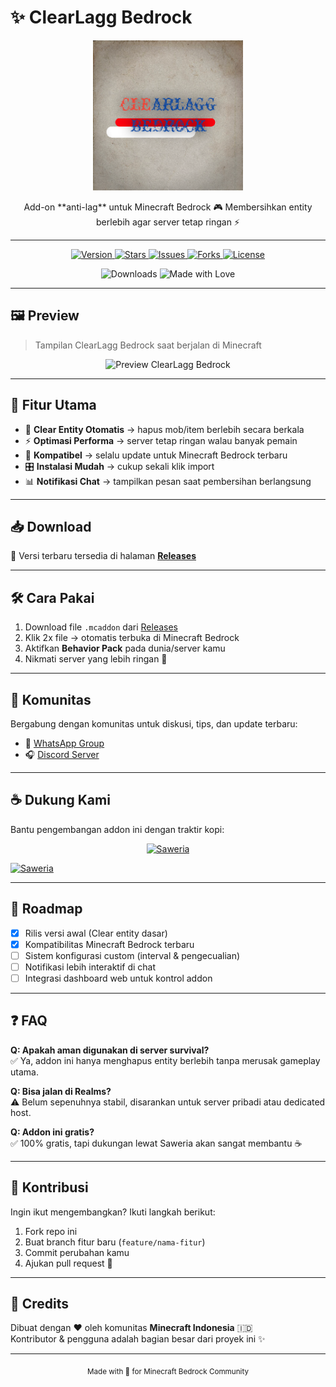 # ✨ ClearLagg Bedrock

<p align="center">
  <img src="image/logo.png" alt="ClearLagg Bedrock Logo" width="240"/>
</p>

<p align="center">
  Add-on **anti-lag** untuk Minecraft Bedrock 🎮  
  Membersihkan entity berlebih agar server tetap ringan ⚡
</p>

---

<p align="center">
  <a href="https://github.com/YourGitHubRepo/releases">
    <img src="https://img.shields.io/github/v/release/YourGitHubRepo/ClearLagg-Bedrock?color=38bdf8&label=Version&style=for-the-badge" alt="Version"/>
  </a>
  <a href="https://github.com/YourGitHubRepo/stargazers">
    <img src="https://img.shields.io/github/stars/YourGitHubRepo/ClearLagg-Bedrock?color=yellow&style=for-the-badge" alt="Stars"/>
  </a>
  <a href="https://github.com/YourGitHubRepo/issues">
    <img src="https://img.shields.io/github/issues/YourGitHubRepo/ClearLagg-Bedrock?color=red&style=for-the-badge" alt="Issues"/>
  </a>
  <a href="https://github.com/YourGitHubRepo/network/members">
    <img src="https://img.shields.io/github/forks/YourGitHubRepo/ClearLagg-Bedrock?color=purple&style=for-the-badge" alt="Forks"/>
  </a>
  <a href="LICENSE">
    <img src="https://img.shields.io/github/license/YourGitHubRepo/ClearLagg-Bedrock?style=for-the-badge&color=22c55e" alt="License"/>
  </a>
</p>

<p align="center">
  <img src="https://img.shields.io/github/downloads/YourGitHubRepo/ClearLagg-Bedrock/total?style=for-the-badge&color=orange" alt="Downloads"/>
  <img src="https://img.shields.io/badge/Made%20with-Love-ff69b4?style=for-the-badge" alt="Made with Love"/>
</p>

---

## 🖼️ Preview
> Tampilan ClearLagg Bedrock saat berjalan di Minecraft  

<p align="center">
  <img src="image/preview.png" alt="Preview ClearLagg Bedrock" width="600"/>
</p>

---

## 🚀 Fitur Utama
- 🧹 **Clear Entity Otomatis** → hapus mob/item berlebih secara berkala  
- ⚡ **Optimasi Performa** → server tetap ringan walau banyak pemain  
- 🔄 **Kompatibel** → selalu update untuk Minecraft Bedrock terbaru  
- 🎛️ **Instalasi Mudah** → cukup sekali klik import  
- 📊 **Notifikasi Chat** → tampilkan pesan saat pembersihan berlangsung  

---

## 📥 Download
📌 Versi terbaru tersedia di halaman **[Releases](https://github.com/YourGitHubRepo/releases)**  

---

## 🛠️ Cara Pakai
1. Download file `.mcaddon` dari [Releases](https://github.com/YourGitHubRepo/releases)  
2. Klik 2x file → otomatis terbuka di Minecraft Bedrock  
3. Aktifkan **Behavior Pack** pada dunia/server kamu  
4. Nikmati server yang lebih ringan 🚀  

---

## 👥 Komunitas
Bergabung dengan komunitas untuk diskusi, tips, dan update terbaru:  

- 💬 [WhatsApp Group](https://chat.whatsapp.com/LinkGrupKamu)  
- 🎧 [Discord Server](https://discord.gg/LinkDiscordKamu)  

---

## ☕ Dukung Kami
Bantu pengembangan addon ini dengan traktir kopi:  

<p align="center">
  <a href="https://saweria.co/Liplips">
    <img src="https://i.ibb.co/n7w6zH7/saweria-logo.png" width="180" alt="Saweria"/>
  </a>
</p>

[![Saweria](https://img.shields.io/badge/☕-Dukung%20di%20Saweria-orange?style=for-the-badge)](https://saweria.co/Liplips)  

---

## 📌 Roadmap
- [x] Rilis versi awal (Clear entity dasar)  
- [x] Kompatibilitas Minecraft Bedrock terbaru  
- [ ] Sistem konfigurasi custom (interval & pengecualian)  
- [ ] Notifikasi lebih interaktif di chat  
- [ ] Integrasi dashboard web untuk kontrol addon  

---

## ❓ FAQ
**Q: Apakah aman digunakan di server survival?**  
✅ Ya, addon ini hanya menghapus entity berlebih tanpa merusak gameplay utama.  

**Q: Bisa jalan di Realms?**  
⚠️ Belum sepenuhnya stabil, disarankan untuk server pribadi atau dedicated host.  

**Q: Addon ini gratis?**  
✅ 100% gratis, tapi dukungan lewat Saweria akan sangat membantu ☕  

---

## 🤝 Kontribusi
Ingin ikut mengembangkan? Ikuti langkah berikut:  
1. Fork repo ini  
2. Buat branch fitur baru (`feature/nama-fitur`)  
3. Commit perubahan kamu  
4. Ajukan pull request 🚀  

---

## 📌 Credits
Dibuat dengan ❤️ oleh komunitas **Minecraft Indonesia** 🇮🇩  
Kontributor & pengguna adalah bagian besar dari proyek ini ✨  

---

<p align="center">
  <sub>Made with 🧡 for Minecraft Bedrock Community</sub>
</p>
